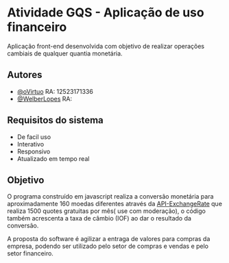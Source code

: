 
# Atividade GQS - Aplicação de uso financeiro

Aplicação front-end desenvolvida com objetivo de realizar operações cambiais de qualquer quantia monetária.


## Autores

- [@oVirtuo](https://github.com/oVirtuo) RA: 12523171336
- [@WelberLopes](https://github.com/WelberLopes) RA: 


## Requisitos do sistema

- De facil uso
- Interativo
- Responsivo
- Atualizado em tempo real

## Objetivo

  O programa construído em javascript realiza a conversão monetária para aproximadamente 160 moedas diferentes através da [API-ExchangeRate](https://app.exchangerate-api.com) que realiza 1500 quotes gratuitas por mês( use com moderação), o código também acrescenta a taxa de câmbio (IOF) ao dar o resultado da conversão.
  
  A proposta do software é agilizar a entraga de valores para compras da empresa, podendo ser utilizado pelo setor de compras e vendas e pelo setor financeiro.
